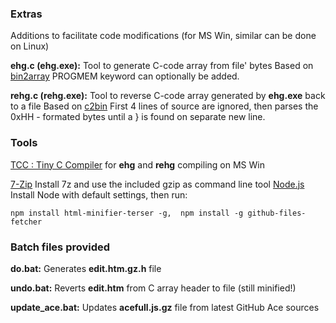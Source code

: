 ### Extras

Additions to facilitate code modifications (for MS Win, similar can be done on Linux)

**ehg.c (ehg.exe):** Tool to generate C-code array from file' bytes
Based on [bin2array](https://github.com/TheLivingOne/bin2array/)  PROGMEM keyword can optionally be added.

**rehg.c (rehg.exe):** Tool to reverse C-code array generated by **ehg.exe** back to a file
Based on [c2bin](https://github.com/birkett/cbintools/tree/master/c2bin) 
First 4 lines of source are ignored, then parses the 0xHH - formated bytes 
until a } is found on separate new line.

### Tools

[TCC : Tiny C Compiler](https://bellard.org/tcc/)  for **ehg** and  **rehg**  compiling on MS Win

[7-Zip](https://www.7-zip.org)  Install 7z and use the included gzip as command line tool
[Node.js](https://nodejs.org) Install Node with default settings, then run:

 ``` npm install html-minifier-terser -g,  npm install -g github-files-fetcher ```

### Batch files provided

**do.bat:** Generates **edit.htm.gz.h** file

**undo.bat:** Reverts **edit.htm** from C array header to file (still minified!)

**update_ace.bat:** Updates **acefull.js.gz** file from latest GitHub Ace sources
